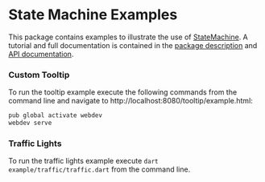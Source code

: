 # State Machine Examples

This package contains examples to illustrate the use of [StateMachine](https://github.com/renggli/dart-statemachine). A tutorial and full documentation is contained in the [package description](https://pub.dartlang.org/packages/statemachine) and [API documentation](https://pub.dartlang.org/documentation/statemachine/latest/).

### Custom Tooltip

To run the tooltip example execute the following commands from the command line and navigate to http://localhost:8080/tooltip/example.html:

```bash
pub global activate webdev
webdev serve
```

### Traffic Lights

To run the traffic lights example execute `dart example/traffic/traffic.dart` from the command line.